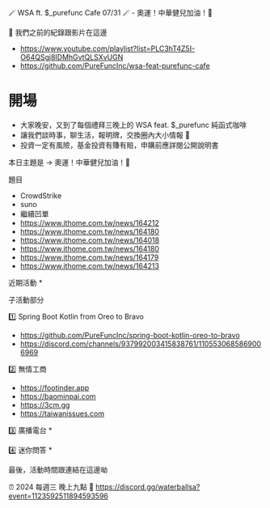 🪄 WSA ft. $_purefunc Cafe 07/31 🪄 - 奧運！中華健兒加油！🏓

:movie_camera: 我們之前的紀錄跟影片在這邊
* https://www.youtube.com/playlist?list=PLC3hT4Z5I-O64QSgj8IDMhGvtQLSXvUGN
* https://github.com/PureFuncInc/wsa-feat-purefunc-cafe

# 開場
* 大家晚安，又到了每個禮拜三晚上的 WSA feat. $_purefunc 純函式咖啡
* 讓我們談時事，聊生活，報明牌，交換圈內大小情報 🦻
* 投資一定有風險，基金投資有賺有賠，申購前應詳閱公開說明書

本日主題是 -> 奧運！中華健兒加油！🏓

題目
* CrowdStrike
* suno
* 繼續凹單
* https://www.ithome.com.tw/news/164212
* https://www.ithome.com.tw/news/164180
* https://www.ithome.com.tw/news/164018
* https://www.ithome.com.tw/news/164180
* https://www.ithome.com.tw/news/164179
* https://www.ithome.com.tw/news/164213

近期活動
* 

子活動部分

:one: Spring Boot Kotlin from Oreo to Bravo
* https://github.com/PureFuncInc/spring-boot-kotlin-oreo-to-bravo
* https://discord.com/channels/937992003415838761/1105530685869006969

:two: 無情工商
* https://footinder.app
* https://baominpai.com
* https://3cm.gg
* https://taiwanissues.com

:three: 廣播電台
* 

:four: 迷你問答
* 

最後，活動時間跟連結在這邊呦

:alarm_clock: 2024 每週三 晚上九點
:link: https://discord.gg/waterballsa?event=1123592511894593596

